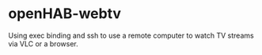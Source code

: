 # openHAB-webtv
Using exec binding and ssh to use a remote computer to watch TV streams via VLC or a browser.
